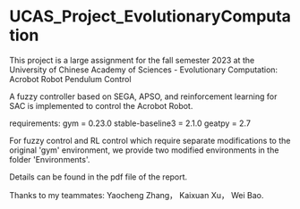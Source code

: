 # UCAS_Project_EvolutionaryComputation
This project is a large assignment for the fall semester 2023 at the University of Chinese Academy of Sciences - Evolutionary Computation: Acrobot Robot Pendulum Control

A fuzzy controller based on SEGA, APSO, and reinforcement learning for SAC is implemented to control the Acrobot Robot.

requirements:
gym = 0.23.0
stable-baseline3 = 2.1.0
geatpy = 2.7

For fuzzy control and RL control which require separate modifications to the original 'gym' environment, we provide two modified environments in the folder 'Environments'.

Details can be found in the pdf file of the report.

Thanks to my teammates: Yaocheng Zhang， Kaixuan Xu， Wei Bao.
